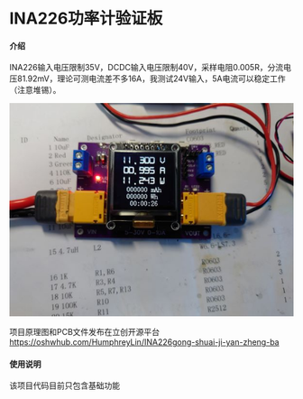 #  INA226功率计验证板

#### 介绍
INA226输入电压限制35V，DCDC输入电压限制40V，采样电阻0.005R，分流电压81.92mV，理论可测电流差不多16A，我测试24V输入，5A电流可以稳定工作（注意堆锡）。

![输入图片说明](%E5%8A%9F%E7%8E%87%E8%AE%A1.JPG)

项目原理图和PCB文件发布在立创开源平台
https://oshwhub.com/HumphreyLin/INA226gong-shuai-ji-yan-zheng-ba

#### 使用说明
该项目代码目前只包含基础功能

